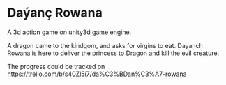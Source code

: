 # Daýanç Rowana
A 3d action game on unity3d game engine. 


A dragon came to the kindgom, and asks for virgins to eat. Dayanch Rowana is here to deliver the princess to Dragon and kill the evil creature.

The progress could be tracked on https://trello.com/b/s40Zl5i7/da%C3%BDan%C3%A7-rowana
